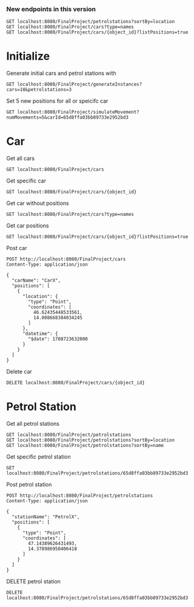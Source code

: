 ### New endpoints in this version

    GET localhost:8080/FinalProject/petrolstations?sortBy=location
    GET localhost:8080/FinalProject/cars?type=names
    GET localhost:8080/FinalProject/cars/{object_id}?listPositions=true

# Initialize

Generate initial cars and petrol stations with 

    GET localhost:8080/FinalProject/generateInstances?cars=10&petrolstations=3

Set 5 new positions for all or speicifc car

    GET localhost:8080/FinalProject/simulateMovement?numMovements=5&carId=65d8ffa03bb89733e2952bd3

# Car

Get all cars

    GET localhost:8080/FinalProject/cars

Get specific car

    GET localhost:8080/FinalProject/cars/{object_id}

Get car without positions

    GET localhost:8080/FinalProject/cars?type=names

Get car positions

    GET localhost:8080/FinalProject/cars/{object_id}?listPositions=true

Post car

    POST http://localhost:8080/FinalProject/cars
    Content-Type: application/json

    {
      "carName": "CarX",
      "positions": [
        {
          "location": {
            "type": "Point",
            "coordinates": [
              46.62435448533561,
              14.008668384034245
            ]
          },
          "datetime": {
            "$date": 1708723632000
          }
        }
      ]
    }

Delete car

    DELETE localhost:8080/FinalProject/cars/{object_id}

# Petrol Station

Get all petrol stations

    GET localhost:8080/FinalProject/petrolstations
    GET localhost:8080/FinalProject/petrolstations?sortBy=location
    GET localhost:8080/FinalProject/petrolstations?sortBy=name

Get specific petrol station

    GET localhost:8080/FinalProject/petrolstations/65d8ffa03bb89733e2952bd3

Post petrol station

    POST http://localhost:8080/FinalProject/petrolstations
    Content-Type: application/json

    {
      "stationName": "PetrolX",
      "positions": [
        {
          "type": "Point",
          "coordinates": [
            47.14389626431493,
            14.378986950406418
          ]
        }
      ]
    }

DELETE petrol station

    DELETE localhost:8080/FinalProject/petrolstations/65d8ffa03bb89733e2952bd3
